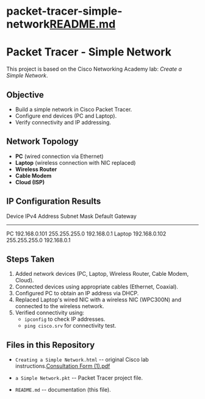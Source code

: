 # packet-tracer-simple-network[README.md](https://github.com/user-attachments/files/22257308/README.md)
# Packet Tracer - Simple Network

This project is based on the Cisco Networking Academy lab: *Create a Simple Network*.

## Objective

-   Build a simple network in Cisco Packet Tracer.
-   Configure end devices (PC and Laptop).
-   Verify connectivity and IP addressing.

## Network Topology

-   **PC** (wired connection via Ethernet)
-   **Laptop** (wireless connection with NIC replaced)
-   **Wireless Router**
-   **Cable Modem**
-   **Cloud (ISP)**

## IP Configuration Results

  Device   IPv4 Address    Subnet Mask     Default Gateway
  -------- --------------- --------------- -----------------
  PC       192.168.0.101   255.255.255.0   192.168.0.1
  Laptop   192.168.0.102   255.255.255.0   192.168.0.1

## Steps Taken

1.  Added network devices (PC, Laptop, Wireless Router, Cable Modem,
    Cloud).
2.  Connected devices using appropriate cables (Ethernet, Coaxial).
3.  Configured PC to obtain an IP address via DHCP.
4.  Replaced Laptop's wired NIC with a wireless NIC (WPC300N) and
    connected to the wireless network.
5.  Verified connectivity using:
    -   `ipconfig` to check IP addresses.
    -   `ping cisco.srv` for connectivity test.

## Files in this Repository

-   `Creating a Simple Network.html` -- original Cisco lab instructions.[Consultation Form (1).pdf](https://github.com/user-attachments/files/22583959/Consultation.Form.1.pdf)

-   `a Simple Network.pkt` -- Packet Tracer project file.
-   `README.md` -- documentation (this file).
